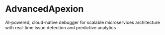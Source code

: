 # AdvancedApexion
AI-powered, cloud-native debugger for scalable microservices architecture with real-time issue detection and predictive analytics
